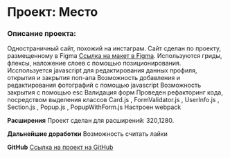 # Проект: Место
### Описание проекта: 
Одностраничный сайт, похожий на инстаграм. Сайт сделан по проекту, размещенному в Figma [Ссылка на макет в Figma](https://www.figma.com/file/2cn9N9jSkmxD84oJik7xL7/JavaScript.-Sprint-4?node-id=0%3A1). 
Используются гриды, флексы, наложение слоев с помощью позиционирования. Исспользуется javascript для редактирования данных профиля, открытия и закрытия поп-апа
Возможность добавления и редактирования фотографий с помощью javascript
Возможность закрытия с помощью esc
Валидация форм
Проведен рефакторинг кода, посредством выделения классов Сard.js , FormValidator.js , UserInfo.js , Section.js , Popup.js , PopupWithForm.js 
Настроен webpack

**Расширения**
Проект сделан для расширений: 320,1280.

**Дальнейшие доработки**
Возможность считать лайки

**GitHub**
[Ссылка на проект на GitHub]( https://alla-katkova.github.io/mesto/)

